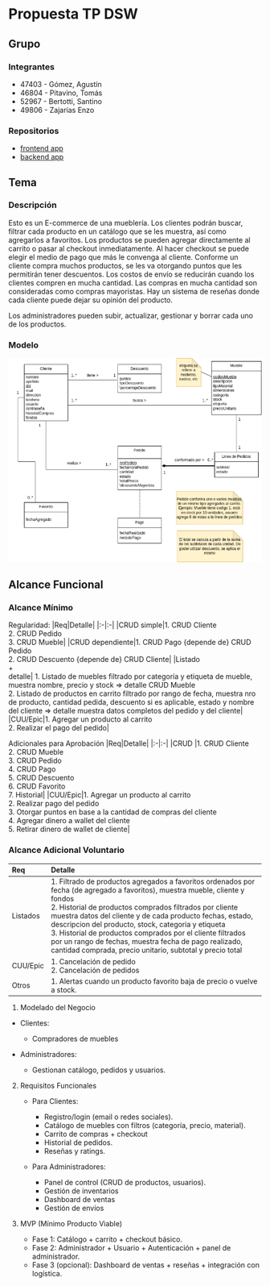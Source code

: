 # Propuesta TP DSW

## Grupo

### Integrantes

- 47403 - Gómez, Agustín
- 46804 - Pitavino, Tomás
- 52967 - Bertotti, Santino
- 49806 - Zajarías Enzo

### Repositorios

- [frontend app](http://hyperlinkToGihubOrGitlab)
- [backend app](https://github.com/lordagustin22/ECommerce-dsw-backend)

## Tema

### Descripción

Esto es un E-commerce de una mueblería. Los clientes podrán buscar, filtrar cada producto en un catálogo que se les muestra, así como agregarlos a favoritos. Los productos se pueden agregar directamente al carrito o pasar al checkout inmediatamente. Al hacer checkout se puede elegir el medio de pago que más le convenga al cliente. Conforme un cliente compra muchos productos, se les va otorgando puntos que les permitirán tener descuentos. Los costos de envío se reducirán cuando los clientes compren en mucha cantidad. Las compras en mucha cantidad son consideradas como compras mayoristas. Hay un sistema de reseñas donde cada cliente puede dejar su opinión del producto.

Los administradores pueden subir, actualizar, gestionar y borrar cada uno de los productos.

### Modelo

![imagen del modelo](./Modelo-Dominio-Muebleria.png)

## Alcance Funcional

### Alcance Mínimo

Regularidad:
|Req|Detalle|
|:-|:-|
|CRUD simple|1. CRUD Cliente<br>2. CRUD Pedido<br>3. CRUD Mueble|
|CRUD dependiente|1. CRUD Pago {depende de} CRUD Pedido<br>2. CRUD Descuento {depende de} CRUD Cliente|
|Listado<br>+<br>detalle| 1. Listado de muebles filtrado por categoría y etiqueta de mueble, muestra nombre, precio y stock => detalle CRUD Mueble<br> 2. Listado de productos en carrito filtrado por rango de fecha, muestra nro de producto, cantidad pedida, descuento si es aplicable, estado y nombre del cliente => detalle muestra datos completos del pedido y del cliente|
|CUU/Epic|1. Agregar un producto al carrito <br>2. Realizar el pago del pedido|

Adicionales para Aprobación
|Req|Detalle|
|:-|:-|
|CRUD |1. CRUD Cliente<br>2. CRUD Mueble<br>3. CRUD Pedido<br>4. CRUD Pago<br>5. CRUD Descuento<br>6. CRUD Favorito<br>7. Historial|
|CUU/Epic|1. Agregar un producto al carrito <br>2. Realizar pago del pedido<br> 3. Otorgar puntos en base a la cantidad de compras del cliente<br> 4. Agregar dinero a wallet del cliente<br>5. Retirar dinero de wallet de cliente|

### Alcance Adicional Voluntario

| Req      | Detalle                                                                                                                                                                                                                                                                                                                                                                                                                                                                                              |
| :------- | :--------------------------------------------------------------------------------------------------------------------------------------------------------------------------------------------------------------------------------------------------------------------------------------------------------------------------------------------------------------------------------------------------------------------------------------------------------------------------------------------------- |
| Listados | 1. Filtrado de productos agregados a favoritos ordenados por fecha (de agregado a favoritos), muestra mueble, cliente y fondos <br>2. Historial de productos comprados filtrados por cliente muestra datos del cliente y de cada producto fechas, estado, descripcion del producto, stock, categoria y etiqueta<br>3. Historial de productos comprados por el cliente filtrados por un rango de fechas, muestra fecha de pago realizado, cantidad comprada, precio unitario, subtotal y precio total |
| CUU/Epic | 1. Cancelación de pedido<br>2. Cancelación de pedidos                                                                                                                                                                                                                                                                                                                                                                                                                                                |
| Otros    | 1. Alertas cuando un producto favorito baja de precio o vuelve a stock.                                                                                                                                                                                                                                                                                                                                                                                                                              |

1. Modelado del Negocio

- Clientes:

  - Compradores de muebles

- Administradores:

  - Gestionan catálogo, pedidos y usuarios.

2. Requisitos Funcionales

   - Para Clientes:

     - Registro/login (email o redes sociales).
     - Catálogo de muebles con filtros (categoría, precio, material).
     - Carrito de compras + checkout
     - Historial de pedidos.
     - Reseñas y ratings.

   - Para Administradores:

     - Panel de control (CRUD de productos, usuarios).
     - Gestión de inventarios
     - Dashboard de ventas
     - Gestión de envíos

3. MVP (Mínimo Producto Viable)

   - Fase 1: Catálogo + carrito + checkout básico.
   - Fase 2: Administrador + Usuario + Autenticación + panel de administrador.
   - Fase 3 (opcional): Dashboard de ventas + reseñas + integración con logística.
